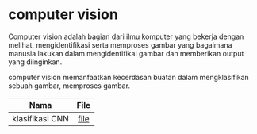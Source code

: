 # computer vision

Computer vision adalah bagian dari ilmu komputer yang bekerja dengan melihat, mengidentifikasi serta memproses gambar yang bagaimana manusia lakukan dalam mengidentifikai gambar dan memberikan output yang diinginkan.

computer vision memanfaatkan kecerdasan buatan dalam mengklasifikan sebuah gambar, memproses gambar.

| Nama          | File  |
| ------------- |:-----:|
| klasifikasi CNN      |  [file](klasifikasi_cnn.py) |
